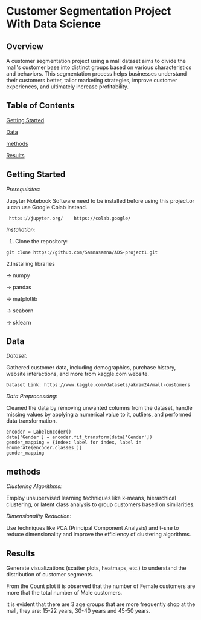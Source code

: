 # Customer Segmentation Project With Data Science

## Overview

 A customer segmentation project using a mall dataset aims to divide the mall's customer base into distinct groups based on various characteristics and behaviors. This segmentation process helps businesses understand their customers better, tailor marketing strategies, improve customer experiences, and ultimately increase profitability.

## Table of Contents

[Getting Started](https://github.com/Abithaabbas/ADSproject/edit/main/README.md#getting-started)

[Data](https://github.com/Abithaabbas/ADSproject/edit/main/README.md#data)

[methods](https://github.com/Abithaabbas/ADSproject/edit/main/README.md#methods)

[Results](https://github.com/Abithaabbas/ADSproject/edit/main/README.md#results)


## Getting Started

*Prerequisites:*

 Jupyter Notebook Software need to be installed before using this project.or u can use Google Colab instead.

     https://jupyter.org/    https://colab.google/

*Installation:*

  1. Clone the repository:
  
    git clone https://github.com/Samnasamna/ADS-project1.git

   2.Installing libraries

   -> numpy
  
   -> pandas
  
   -> matplotlib
  
   -> seaborn
  
   -> sklearn


 ## Data

 *Dataset:*

 Gathered  customer data, including demographics, purchase history, website interactions, and more from kaggle.com website.

    Dataset Link: https://www.kaggle.com/datasets/akram24/mall-customers 


 
 *Data Preprocessing:*

 Cleaned the data by removing unwanted columns from the dataset, handle missing values by applying a numerical value to it, outliers, and performed data transformation.

    encoder = LabelEncoder()
    data['Gender'] = encoder.fit_transform(data['Gender'])
    gender_mapping = {index: label for index, label in enumerate(encoder.classes_)}
    gender_mapping

## methods

*Clustering Algorithms:* 

  Employ unsupervised learning techniques like k-means, hierarchical clustering, or latent class analysis to group customers based on similarities.

 
*Dimensionality Reduction:*

  Use techniques like PCA (Principal Component Analysis) and t-sne to reduce dimensionality and improve the efficiency of clustering algorithms.


## Results

Generate visualizations (scatter plots, heatmaps, etc.) to understand the distribution of customer segments.

From the Count plot it is observed that the number of Female customers are more that the total number of Male customers.

 
 

it is evident that there are 3 age groups that are more frequently shop at the mall, they are: 15-22 years, 30-40 years and 45-50 years.

